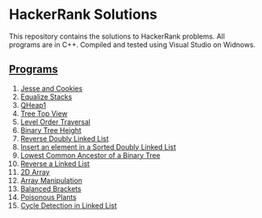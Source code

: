 # HackerRank Solutions
This repository contains the solutions to HackerRank problems.
All programs are in C++. Compiled and tested using Visual Studio on Widnows. 

<h2><u>Programs</u></h2>

1. [Jesse and Cookies](https://github.com/vineethviswan/HackerRankSolutions/blob/c1cc72f599e005981eda4b58bf5279df45028adc/JesseNCookies.cpp)
2. [Equalize Stacks](https://github.com/vineethviswan/HackerRankSolutions/blob/bed87c5ec4b5d4c26c171c606bd907b89b566684/EqualizeStack.cpp)
3. [QHeap1](https://github.com/vineethviswan/HackerRankSolutions/blob/bed87c5ec4b5d4c26c171c606bd907b89b566684/QHeap1.cpp)
4. [Tree Top View](https://github.com/vineethviswan/HackerRankSolutions/blob/bed87c5ec4b5d4c26c171c606bd907b89b566684/TreeTopView.cpp)
5. [Level Order Traversal](https://github.com/vineethviswan/HackerRankSolutions/blob/bed87c5ec4b5d4c26c171c606bd907b89b566684/LevelOrderTraversal.cpp)
6. [Binary Tree Height](https://github.com/vineethviswan/HackerRankSolutions/blob/25c097d17c97e3010ba601b1277c3e7ceb73e262/BinaryTreeHeight.cpp)
7. [Reverse Doubly Linked List](https://github.com/vineethviswan/HackerRankSolutions/blob/25c097d17c97e3010ba601b1277c3e7ceb73e262/DoublyLinkedList-Reversal.cpp)
8. [Insert an element in a Sorted Doubly Linked List](https://github.com/vineethviswan/HackerRankSolutions/blob/25c097d17c97e3010ba601b1277c3e7ceb73e262/DoublyLinkedList-SortedInsert.cpp)
9. [Lowest Common Ancestor of a Binary Tree](https://github.com/vineethviswan/HackerRankSolutions/blob/25c097d17c97e3010ba601b1277c3e7ceb73e262/LowestCommonAncestor.cpp)
10. [Reverse a Linked List](https://github.com/vineethviswan/HackerRankSolutions/blob/25c097d17c97e3010ba601b1277c3e7ceb73e262/ReverseLinkedList.cpp)
11. [2D Array](https://github.com/vineethviswan/HackerRankSolutions/blob/eae0f10acd8d97fc0c389605e61f8c3af736c3c0/2DArrayDS.cpp)
12. [Array Manipulation](https://github.com/vineethviswan/HackerRankSolutions/blob/eae0f10acd8d97fc0c389605e61f8c3af736c3c0/ArrayManipulation.cpp)
13. [Balanced Brackets](https://github.com/vineethviswan/HackerRankSolutions/blob/eae0f10acd8d97fc0c389605e61f8c3af736c3c0/BalancedBrackets.cpp)
14. [Poisonous Plants](https://github.com/vineethviswan/HackerRankSolutions/blob/eae0f10acd8d97fc0c389605e61f8c3af736c3c0/PoisonousPlant.cpp)
15. [Cycle Detection in Linked List](https://github.com/vineethviswan/HackerRankSolutions/blob/eae0f10acd8d97fc0c389605e61f8c3af736c3c0/SinglyLinkedLists.cpp)
    

